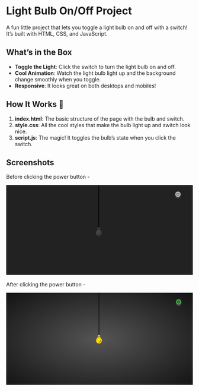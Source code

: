 # Light Bulb On/Off Project 

A fun little project that lets you toggle a light bulb on and off with a switch! It’s built with HTML, CSS, and JavaScript. 

## What’s in the Box 
- **Toggle the Light**: Click the switch to turn the light bulb on and off.
- **Cool Animation**: Watch the light bulb light up and the background change smoothly when you toggle.
- **Responsive**: It looks great on both desktops and mobiles!

## How It Works 🔧
1. **index.html**: The basic structure of the page with the bulb and switch.
2. **style.css**: All the cool styles that make the bulb light up and switch look nice.
3. **script.js**: The magic! It toggles the bulb’s state when you click the switch.


## Screenshots 

Before clicking the power button -

![Image Alt](https://github.com/rkxxtp/JS-MINI-PROJECTS/blob/1629462ba46bafa00ed6270d74c19a9fc520a43c/4_light/Screenshot%202025-02-27%20223943.png)


After clicking the power button -

![Image Alt](https://github.com/rkxxtp/JS-MINI-PROJECTS/blob/1629462ba46bafa00ed6270d74c19a9fc520a43c/4_light/Screenshot%202025-02-27%20223952.png)
